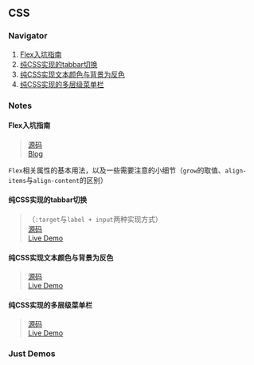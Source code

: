 ## CSS

### Navigator

1. [Flex入坑指南](#flex入坑指南)
2. [纯CSS实现的tabbar切换](#纯css实现的tabbar切换)
3. [纯CSS实现文本颜色与背景为反色](#纯css实现文本颜色与背景为反色)
4. [纯CSS实现的多层级菜单栏](#纯css实现的多层级菜单栏)

### Notes

#### Flex入坑指南

> [源码](./html/flex)  
> [Blog](https://blog.jiasm.org/2018/06/03/Flex入坑指南/)

`Flex`相关属性的基本用法，以及一些需要注意的小细节（`grow`的取值、`align-items`与`align-content`的区别）  

#### 纯CSS实现的tabbar切换

> （`:target`与`label + input`两种实现方式）  
> [源码](./dist/css/navigator-bar.scss)  
> [Live Demo](https://blog.jiasm.org/notebook/html/pure-css-tab-bar.html)

#### 纯CSS实现文本颜色与背景为反色

> [源码](./html/invert-background-color-2-text-color.html)  
> [Live Demo](https://blog.jiasm.org/notebook/html/invert-background-color-2-text-color.html)

#### 纯CSS实现的多层级菜单栏

> [源码](./html/deep-child-menu.html)  
> [Live Demo](https://blog.jiasm.org/notebook/html/deep-child-menu.html)

### Just Demos
